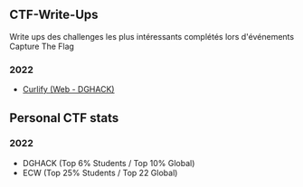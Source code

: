 ## CTF-Write-Ups

Write ups des challenges les plus intéressants complétés lors d'événements Capture The Flag

### 2022 

- <a href="https://github.com/xStrat0S/CTF-Write-Ups/blob/main/Curlify.md">Curlify (Web - DGHACK)</a>

## Personal CTF stats

### 2022

- DGHACK (Top 6% Students / Top 10% Global)
- ECW (Top 25% Students / Top 22 Global)

